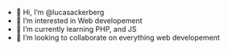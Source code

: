 - 👋 Hi, I’m @lucasackerberg
- 👀 I’m interested in Web developement
- 🌱 I’m currently learning PHP, and JS
- 💞️ I’m looking to collaborate on everything web developement


<!---
lucasackerberg/lucasackerberg is a ✨ special ✨ repository because its `README.md` (this file) appears on your GitHub profile.
You can click the Preview link to take a look at your changes.
--->
